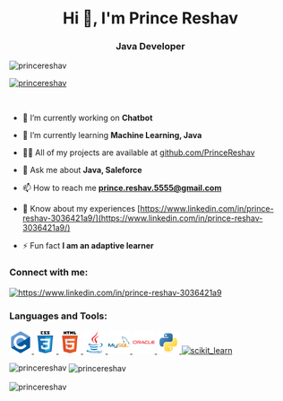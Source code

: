 <h1 align="center">Hi 👋, I'm Prince Reshav</h1>
<h3 align="center">Java Developer</h3>

<p align="left"> <img src="https://komarev.com/ghpvc/?username=princereshav&label=Profile%20views&color=0e75b6&style=flat" alt="princereshav" /> </p>

<p align="left"> <a href="https://github.com/ryo-ma/github-profile-trophy"><img src="https://github-profile-trophy.vercel.app/?username=princereshav" alt="princereshav" /></a> </p>

<p align="left"> <a href="https://twitter.com/" target="blank"><img src="https://img.shields.io/twitter/follow/?logo=twitter&style=for-the-badge" alt="" /></a> </p>

- 🔭 I’m currently working on **Chatbot**

- 🌱 I’m currently learning **Machine Learning, Java**

- 👨‍💻 All of my projects are available at [github.com/PrinceReshav](github.com/PrinceReshav)

- 💬 Ask me about **Java, Saleforce**

- 📫 How to reach me **prince.reshav.5555@gmail.com**

- 📄 Know about my experiences [https://www.linkedin.com/in/prince-reshav-3036421a9/](https://www.linkedin.com/in/prince-reshav-3036421a9/)

- ⚡ Fun fact **I am an adaptive learner**

<h3 align="left">Connect with me:</h3>
<p align="left">
<a href="https://linkedin.com/in/https://www.linkedin.com/in/prince-reshav-3036421a9" target="blank"><img align="center" src="https://raw.githubusercontent.com/rahuldkjain/github-profile-readme-generator/master/src/images/icons/Social/linked-in-alt.svg" alt="https://www.linkedin.com/in/prince-reshav-3036421a9" height="30" width="40" /></a>
</p>

<h3 align="left">Languages and Tools:</h3>
<p align="left"> <a href="https://www.cprogramming.com/" target="_blank" rel="noreferrer"> <img src="https://raw.githubusercontent.com/devicons/devicon/master/icons/c/c-original.svg" alt="c" width="40" height="40"/> </a> <a href="https://www.w3schools.com/css/" target="_blank" rel="noreferrer"> <img src="https://raw.githubusercontent.com/devicons/devicon/master/icons/css3/css3-original-wordmark.svg" alt="css3" width="40" height="40"/> </a> <a href="https://www.w3.org/html/" target="_blank" rel="noreferrer"> <img src="https://raw.githubusercontent.com/devicons/devicon/master/icons/html5/html5-original-wordmark.svg" alt="html5" width="40" height="40"/> </a> <a href="https://www.java.com" target="_blank" rel="noreferrer"> <img src="https://raw.githubusercontent.com/devicons/devicon/master/icons/java/java-original.svg" alt="java" width="40" height="40"/> </a> <a href="https://www.mysql.com/" target="_blank" rel="noreferrer"> <img src="https://raw.githubusercontent.com/devicons/devicon/master/icons/mysql/mysql-original-wordmark.svg" alt="mysql" width="40" height="40"/> </a> <a href="https://www.oracle.com/" target="_blank" rel="noreferrer"> <img src="https://raw.githubusercontent.com/devicons/devicon/master/icons/oracle/oracle-original.svg" alt="oracle" width="40" height="40"/> </a> <a href="https://www.python.org" target="_blank" rel="noreferrer"> <img src="https://raw.githubusercontent.com/devicons/devicon/master/icons/python/python-original.svg" alt="python" width="40" height="40"/> </a> <a href="https://scikit-learn.org/" target="_blank" rel="noreferrer"> <img src="https://upload.wikimedia.org/wikipedia/commons/0/05/Scikit_learn_logo_small.svg" alt="scikit_learn" width="40" height="40"/> </a> </p>

<p><img align="left" src="https://github-readme-stats.vercel.app/api/top-langs?username=princereshav&show_icons=true&locale=en&layout=compact" alt="princereshav" /></p>

<p>&nbsp;<img align="center" src="https://github-readme-stats.vercel.app/api?username=princereshav&show_icons=true&locale=en" alt="princereshav" /></p>

<p><img align="center" src="https://github-readme-streak-stats.herokuapp.com/?user=princereshav&" alt="princereshav" /></p>

